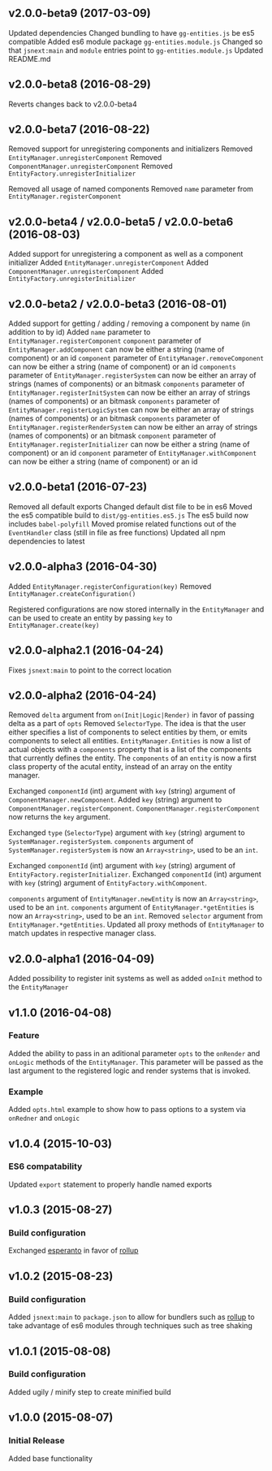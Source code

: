## v2.0.0-beta9 (2017-03-09)

Updated dependencies
Changed bundling to have `gg-entities.js` be es5 compatible
Added es6 module package `gg-entities.module.js`
Changed so that `jsnext:main` and `module` entries point to `gg-entities.module.js`
Updated README.md

## v2.0.0-beta8 (2016-08-29)

Reverts changes back to v2.0.0-beta4

## v2.0.0-beta7 (2016-08-22)

Removed support for unregistering components and initializers
Removed `EntityManager.unregisterComponent`
Removed `ComponentManager.unregisterComponent`
Removed `EntityFactory.unregisterInitializer`

Removed all usage of named components
Removed `name` parameter from `EntityManager.registerComponent`

## v2.0.0-beta4 / v2.0.0-beta5 / v2.0.0-beta6 (2016-08-03)

Added support for unregistering a component as well as a component initializer
Added `EntityManager.unregisterComponent`
Added `ComponentManager.unregisterComponent`
Added `EntityFactory.unregisterInitializer`

## v2.0.0-beta2 / v2.0.0-beta3 (2016-08-01)

Added support for getting / adding / removing a component by name (in addition to by id)
Added `name` parameter to `EntityManager.registerComponent`
`component` parameter of `EntityManager.addComponent` can now be either a string (name of component) or an id
`component` parameter of `EntityManager.removeComponent` can now be either a string (name of component) or an id
`components` parameter of `EntityManager.registerSystem` can now be either an array of strings (names of components) or an bitmask
`components` parameter of `EntityManager.registerInitSystem` can now be either an array of strings (names of components) or an bitmask
`components` parameter of `EntityManager.registerLogicSystem` can now be either an array of strings (names of components) or an bitmask
`components` parameter of `EntityManager.registerRenderSystem` can now be either an array of strings (names of components) or an bitmask
`component` parameter of `EntityManager.registerInitializer` can now be either a string (name of component) or an id
`component` parameter of `EntityManager.withComponent` can now be either a string (name of component) or an id

## v2.0.0-beta1 (2016-07-23)

Removed all default exports
Changed default dist file to be in es6
Moved the es5 compatible build to `dist/gg-entities.es5.js`
The es5 build now includes `babel-polyfill`
Moved promise related functions out of the `EventHandler` class (still in file as free functions)
Updated all npm dependencies to latest

## v2.0.0-alpha3 (2016-04-30)

Added `EntityManager.registerConfiguration(key)` 
Removed `EntityManager.createConfiguration()`

Registered configurations are now stored internally in the `EntityManager`
and can be used to create an entity by passing `key` to `EntityManager.create(key)`

## v2.0.0-alpha2.1 (2016-04-24)

Fixes `jsnext:main` to point to the correct location

## v2.0.0-alpha2 (2016-04-24)

Removed `delta` argument from `on(Init|Logic|Render)` in favor of passing delta as a part of `opts`
Removed `SelectorType`. The idea is that the user either specifies a list of components to select entities by them, or emits components to select all entities.
`EntityManager.Entities` is now a list of actual objects with a `components` property that is a list of the components that currently defines the entity.
The `components` of an `entity` is now a first class property of the acutal entity, instead of an array on the entity manager.

Exchanged `componentId` (int) argument with `key` (string) argument of `ComponentManager.newComponent`.
Added `key` (string) argument to `ComponentManager.registerComponent`.
`ComponentManager.registerComponent` now returns the `key` argument.

Exchanged `type` (`SelectorType`) argument with `key` (string) argument to `SystemManager.registerSystem`.
`components` argument of `SystemManager.registerSystem` is now an `Array<string>`, used to be an `int`.

Exchanged `componentId` (int) argument with `key` (string) argument of `EntityFactory.registerInitializer`.
Exchanged `componentId` (int) argument with `key` (string) argument of `EntityFactory.withComponent`.

`components` argument of `EntityManager.newEntity` is now an `Array<string>`, used to be an `int`.
`components` argument of `EntityManager.*getEntities` is now an `Array<string>`, used to be an `int`.
Removed `selector` argument from `EntityManager.*getEntities`.
Updated all proxy methods of `EntityManager` to match updates in respective manager class.

## v2.0.0-alpha1 (2016-04-09)

Added possibility to register init systems as well as added `onInit` method to the `EntityManager`

## v1.1.0 (2016-04-08)

### Feature

Added the ability to pass in an aditional parameter `opts` to the `onRender` and `onLogic` methods of the `EntityManager`. This parameter will be passed as the last argument to the registered logic and render systems that is invoked.

### Example

Added `opts.html` example to show how to pass options to a system via `onRedner` and `onLogic`

## v1.0.4 (2015-10-03)

### ES6 compatability

Updated `export` statement to properly handle named exports

## v1.0.3 (2015-08-27)

### Build configuration

Exchanged [esperanto](https://github.com/esperantojs/esperanto) in favor of [rollup](https://github.com/rollup/rollup)

## v1.0.2 (2015-08-23)

### Build configuration

Added `jsnext:main` to `package.json` to allow for bundlers such as [rollup](https://github.com/rollup/rollup) to take advantage of es6 modules through techniques such as tree shaking

## v1.0.1 (2015-08-08)

### Build configuration

Added ugily / minify step to create minified build

## v1.0.0 (2015-08-07)

### Initial Release

Added base functionality